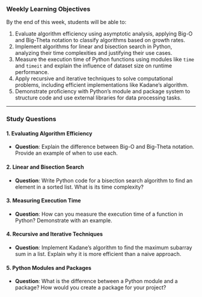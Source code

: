 ### **Weekly Learning Objectives**

By the end of this week, students will be able to:

1. Evaluate algorithm efficiency using asymptotic analysis, applying Big-O and Big-Theta notation to classify algorithms based on growth rates.
2. Implement algorithms for linear and bisection search in Python, analyzing their time complexities and justifying their use cases.
3. Measure the execution time of Python functions using modules like `time` and `timeit` and explain the influence of dataset size on runtime performance.
4. Apply recursive and iterative techniques to solve computational problems, including efficient implementations like Kadane’s algorithm.
5. Demonstrate proficiency with Python’s module and package system to structure code and use external libraries for data processing tasks.

---

### **Study Questions**

#### **1. Evaluating Algorithm Efficiency**
- **Question**: Explain the difference between Big-O and Big-Theta notation. Provide an example of when to use each.  


#### **2. Linear and Bisection Search**
- **Question**: Write Python code for a bisection search algorithm to find an element in a sorted list. What is its time complexity?  
  
  
#### **3. Measuring Execution Time**
- **Question**: How can you measure the execution time of a function in Python? Demonstrate with an example.  


#### **4. Recursive and Iterative Techniques**
- **Question**: Implement Kadane’s algorithm to find the maximum subarray sum in a list. Explain why it is more efficient than a naive approach.  
  

#### **5. Python Modules and Packages**
- **Question**: What is the difference between a Python module and a package? How would you create a package for your project?  
  
